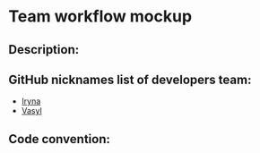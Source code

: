 # Team workflow mockup

## Description:

## GitHub nicknames list of developers team:
* [Iryna](https://github.com/iriza7)
* [Vasyl](https://github.com/Banderstadt)

## Code convention:
